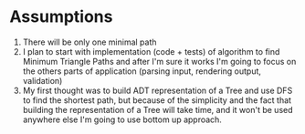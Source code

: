 # Assumptions

1. There will be only one minimal path 
2. I plan to start with implementation (code + tests) of algorithm to find Minimum Triangle Paths and after I'm sure it
works I'm going to focus on the others parts of application (parsing input, rendering output, validation)
3. My first thought was to build ADT representation of a Tree and use DFS to find the shortest path, but because of the simplicity 
and the fact that building the representation of a Tree will take time, and it won't be used anywhere else I'm going to use
bottom up approach.